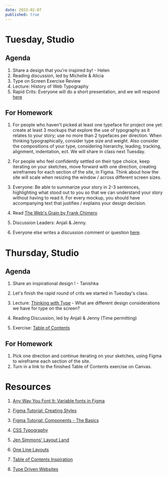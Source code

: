 ```yaml
---
date: 2023-02-07
published: true
---
```

# Tuesday, Studio
## Agenda
1. Share a design that you're inspired by! - Helen
2. Reading discussion, led by Michelle & Alicia
3. Type on Screen Exercise Review
4. Lecture: History of Web Typography
5. Rapid Crits: Everyone will do a short presentation, and we will respond [here](https://docs.google.com/document/d/109QYwCZYSWacVf6G_KGvFQpHxDzLa8WoGawv2N0eX48/edit?usp=sharing)

## For Homework
1. For people who haven't picked at least one typeface for project one yet: create at least 3 mockups that explore the use of typography as it relates to your story; use no more than 2 typefaces per direction. When thinking typographically, consider type size and weight. Also consider the compositions of your type, considering hierarchy, leading, tracking, alignment, indentation, ect. We will share in class next Tuesday. 

2. For people who feel confidently  settled on their type choice, keep iterating on your sketches, move forward with one direction, creating wireframes for each section of the site, in Figma. Think about how the site will scale when resizing the window / across different screen sizes.

3. Everyone: Be able to summarize your story in 2-3 sentences, highlighting what stood out to you so that we can understand your story without having to read it. For every mockup, you should have accompanying text that justifies / explains your design decision.  
4. Read [The Web's Grain by Frank Chimero](https://frankchimero.com/blog/2015/the-webs-grain/)
5. Discussion Leaders: Anjali & Jenny.
6. Everyone else writes a discussion comment or question [here](https://docs.google.com/document/d/1pv5p2erPfjhSk7HzhXJtdSpO1effd9uR-X4lSVwFSS8/edit?usp=sharing).

# Thursday, Studio
## Agenda
1. Share an inspirational design ! - Tanishka
2. Let's finish the rapid round of crits we started in Tuesday's class.
3. Lecture: [Thinking with Type](https://www.figma.com/proto/aeoaS7fUYyi4cfdzB9ICk3/webtype-concepts?node-id=2%3A25&scaling=scale-down) - What are different design considerations we have for type on the screen?
4. Reading Discussion, led by Anjali & Jenny (Time permitting)

5. Exercise: [Table of Contents](https://docs.google.com/document/d/1JcN1tcO7Q8_q7SD3-2RsBxE6Ym8dI_pNYJG8izgaTto/edit?usp=sharing)


## For Homework
1. Pick one direction and continue iterating on your sketches, using Figma to wireframe each section of the site. 
2. Turn in a link to the finished Table of Contents exercise on Canvas. 

# Resources
1. [Any Way You Font It: Variable fonts in Figma](https://www.figma.com/typography/variable-fonts/)

2. [Figma Tutorial: Creating Styles](https://www.youtube.com/watch?v=gtQ_A3imzsg)

3. [Figma Tutorial: Components - The Basics](https://www.youtube.com/watch?v=k74IrUNaJVk)

4. [CSS Typography](https://cssreference.io/typography/)

5. [Jen Simmons' Layout Land](https://labs.jensimmons.com/)

6. [One Line Layouts](http://1linelayouts.glitch.me/)

7. [Table of Contents Inspiration](https://www.are.na/tee-topor/core-table-of-contents)

8. [Type Driven Websites](https://www.are.na/tee-topor/core-type-driven-web)
